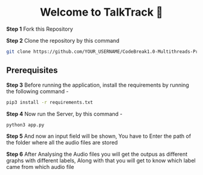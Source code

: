 
<h1 align="center">Welcome to TalkTrack 👋</h1>

**Step 1** Fork this Repository


**Step 2** Clone the repository by this command
 ```sh
 git clone https://github.com/YOUR_USERNAME/CodeBreak1.0-Multithreads-Project.git
 ```

<h2 align="left">Prerequisites</h1>

**Step 3** Before running the application, install the requirements by running the following command -

```sh
pip3 install -r requirements.txt
```

**Step 4** Now run the Server, by this command -

```sh
python3 app.py
```

**Step 5** And now an input field will be shown, You have to Enter the path of the folder where all the audio files are stored

**Step 6** After Analysing the Audio files you will get the outpus as different graphs with different labels, Along with that you will get
to know which label came from which audio file
